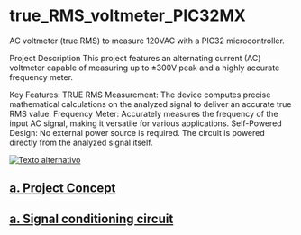 # true_RMS_voltmeter_PIC32MX
AC voltmeter (true RMS) to measure 120VAC with a PIC32 microcontroller.

Project Description
This project features an alternating current (AC) voltmeter capable of measuring up to ±300V peak and a highly accurate frequency meter.

Key Features:
TRUE RMS Measurement: The device computes precise mathematical calculations on the analyzed signal to deliver an accurate true RMS value.
Frequency Meter: Accurately measures the frequency of the input AC signal, making it versatile for various applications.
Self-Powered Design: No external power source is required. The circuit is powered directly from the analyzed signal itself.

[![Texto alternativo](https://pbs.twimg.com/media/GAwrYZNXUAARow1?format=jpg&name=large)](https://www.youtube.com/watch?v=dqBPHb_SDKo)

## [a. Project Concept](ProjectConcept.md)
## [a. Signal conditioning circuit](SignalConditioningCircuit.md)




